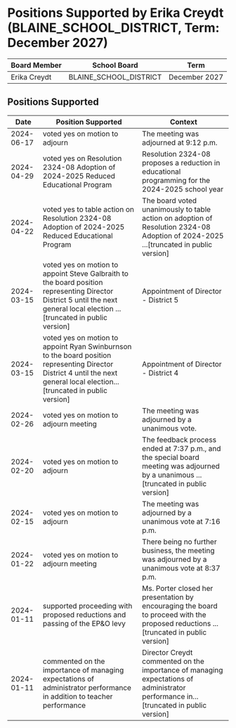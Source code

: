# Positions Supported by Erika Creydt (BLAINE_SCHOOL_DISTRICT, Term: December 2027)

| Board Member | School Board | Term |
|--------------|--------------|------|
| Erika Creydt | BLAINE_SCHOOL_DISTRICT | December 2027 |

## Positions Supported

| Date       | Position Supported           | Context            |
|------------|------------------------------|--------------------|
| 2024-06-17 | voted yes on motion to adjourn | The meeting was adjourned at 9:12 p.m. |
| 2024-04-29 | voted yes on Resolution 2324-08 Adoption of 2024-2025 Reduced Educational Program | Resolution 2324-08 proposes a reduction in educational programming for the 2024-2025 school year |
| 2024-04-22 | voted yes to table action on Resolution 2324-08 Adoption of 2024-2025 Reduced Educational Program | The board voted unanimously to table action on adoption of Resolution 2324-08 Adoption of 2024-2025 ...[truncated in public version] |
| 2024-03-15 | voted yes on motion to appoint Steve Galbraith to the board position representing Director District 5 until the next general local election ...[truncated in public version] | Appointment of Director - District 5 |
| 2024-03-15 | voted yes on motion to appoint Ryan Swinburnson to the board position representing Director District 4 until the next general local election...[truncated in public version] | Appointment of Director - District 4 |
| 2024-02-26 | voted yes on motion to adjourn meeting | The meeting was adjourned by a unanimous vote. |
| 2024-02-20 | voted yes on motion to adjourn | The feedback process ended at 7:37 p.m., and the special board meeting was adjourned by a unanimous ...[truncated in public version] |
| 2024-02-15 | voted yes on motion to adjourn | The meeting was adjourned by a unanimous vote at 7:16 p.m. |
| 2024-01-22 | voted yes on motion to adjourn meeting | There being no further business, the meeting was adjourned by a unanimous vote at 8:37 p.m. |
| 2024-01-11 | supported proceeding with proposed reductions and passing of the EP&O levy | Ms. Porter closed her presentation by encouraging the board to proceed with the proposed reductions ...[truncated in public version] |
| 2024-01-11 | commented on the importance of managing expectations of administrator performance in addition to teacher performance | Director Creydt commented on the importance of managing expectations of administrator performance in...[truncated in public version] |

